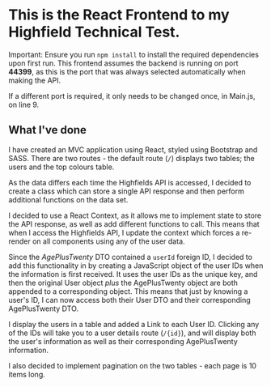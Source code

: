 # This is the React Frontend to my Highfield Technical Test.

Important: Ensure you run `npm install` to install the required dependencies upon first run.
This frontend assumes the backend is running on port **44399**, as this is the port that was always selected automatically when making the API.

If a different port is required, it only needs to be changed once, in Main.js, on line 9.

## What I've done
I have created an MVC application using React, styled using Bootstrap and SASS. There are two routes - the default route (`/`) displays two tables; the users and the top colours table.

As the data differs each time the Highfields API is accessed, I decided to create a class which can store a single API response and then perform additional functions on the data set.

I decided to use a React Context, as it allows me to implement state to store the API response, as well as add different functions to call. This means that when I access the Highfields API, I update the context which forces a re-render on all components using any of the user data.

Since the *AgePlusTwenty* DTO contained a `userId` foreign ID, I decided to add this functionality in by creating a JavaScript object of the user IDs when the information is first received. It uses the user IDs as the unique key, and then the original User object *plus* the AgePlusTwenty object are both appended to a corresponding object. This means that just by knowing a user's ID, I can now access both their User DTO and their corresponding AgePlusTwenty DTO.

I display the users in a table and added a Link to each User ID. Clicking any of the IDs will take you to a user details route (`/{id}`), and will display both the user's information as well as their corresponding AgePlusTwenty information.

I also decided to implement pagination on the two tables - each page is 10 items long.
